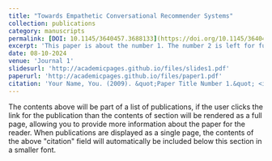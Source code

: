 ```yaml
---
title: "Towards Empathetic Conversational Recommender Systems"
collection: publications
category: manuscripts
permalink: [DOI: 10.1145/3640457.3688133](https://doi.org/10.1145/3640457.3688133)
excerpt: 'This paper is about the number 1. The number 2 is left for future work.'
date: 08-10-2024
venue: 'Journal 1'
slidesurl: 'http://academicpages.github.io/files/slides1.pdf'
paperurl: 'http://academicpages.github.io/files/paper1.pdf'
citation: 'Your Name, You. (2009). &quot;Paper Title Number 1.&quot; <i>Journal 1</i>. 1(1).'
---
```


The contents above will be part of a list of publications, if the user clicks the link for the publication than the contents of section will be rendered as a full page, allowing you to provide more information about the paper for the reader. When publications are displayed as a single page, the contents of the above "citation" field will automatically be included below this section in a smaller font.
